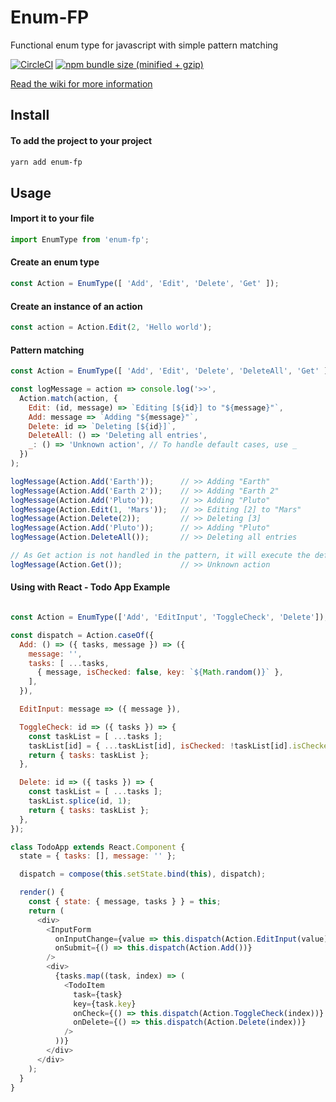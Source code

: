
# Enum-FP
Functional enum type for javascript with simple pattern matching

[![CircleCI](https://img.shields.io/circleci/project/github/phenax/enum-fp/master.svg?style=for-the-badge)](https://circleci.com/gh/phenax/enum-fp)
[![npm bundle size (minified + gzip)](https://img.shields.io/bundlephobia/minzip/enum-fp.svg?style=for-the-badge)](https://www.npmjs.com/package/enum-fp)


[Read the wiki for more information](https://github.com/phenax/enum-fp/wiki)

## Install

#### To add the project to your project
```bash
yarn add enum-fp
```

## Usage

#### Import it to your file
```js
import EnumType from 'enum-fp';
```

#### Create an enum type
```js
const Action = EnumType([ 'Add', 'Edit', 'Delete', 'Get' ]);
```

#### Create an instance of an action
```js
const action = Action.Edit(2, 'Hello world');
```

#### Pattern matching
```js
const Action = EnumType([ 'Add', 'Edit', 'Delete', 'DeleteAll', 'Get' ]);

const logMessage = action => console.log('>>', 
  Action.match(action, {
    Edit: (id, message) => `Editing [${id}] to "${message}"`,
    Add: message => `Adding "${message}"`,
    Delete: id => `Deleting [${id}]`,
    DeleteAll: () => 'Deleting all entries',
    _: () => 'Unknown action', // To handle default cases, use _
  })
);

logMessage(Action.Add('Earth'));      // >> Adding "Earth"
logMessage(Action.Add('Earth 2'));    // >> Adding "Earth 2"
logMessage(Action.Add('Pluto'));      // >> Adding "Pluto"
logMessage(Action.Edit(1, 'Mars'));   // >> Editing [2] to "Mars"
logMessage(Action.Delete(2));         // >> Deleting [3]
logMessage(Action.Add('Pluto'));      // >> Adding "Pluto"
logMessage(Action.DeleteAll());       // >> Deleting all entries

// As Get action is not handled in the pattern, it will execute the default
logMessage(Action.Get());             // >> Unknown action

```

#### Using with React - Todo App Example
```js

const Action = EnumType(['Add', 'EditInput', 'ToggleCheck', 'Delete']);

const dispatch = Action.caseOf({
  Add: () => ({ tasks, message }) => ({
    message: '',
    tasks: [ ...tasks,
      { message, isChecked: false, key: `${Math.random()}` },
    ],
  }),

  EditInput: message => ({ message }),

  ToggleCheck: id => ({ tasks }) => {
    const taskList = [ ...tasks ];
    taskList[id] = { ...taskList[id], isChecked: !taskList[id].isChecked };
    return { tasks: taskList };
  },

  Delete: id => ({ tasks }) => {
    const taskList = [ ...tasks ];
    taskList.splice(id, 1);
    return { tasks: taskList };
  },
});

class TodoApp extends React.Component {
  state = { tasks: [], message: '' };

  dispatch = compose(this.setState.bind(this), dispatch);

  render() {
    const { state: { message, tasks } } = this;
    return (
      <div>
        <InputForm
          onInputChange={value => this.dispatch(Action.EditInput(value))}
          onSubmit={() => this.dispatch(Action.Add())}
        />
        <div>
          {tasks.map((task, index) => (
            <TodoItem
              task={task}
              key={task.key}
              onCheck={() => this.dispatch(Action.ToggleCheck(index))}
              onDelete={() => this.dispatch(Action.Delete(index))}
            />
          ))}
        </div>
      </div>
    );
  }
}

```
